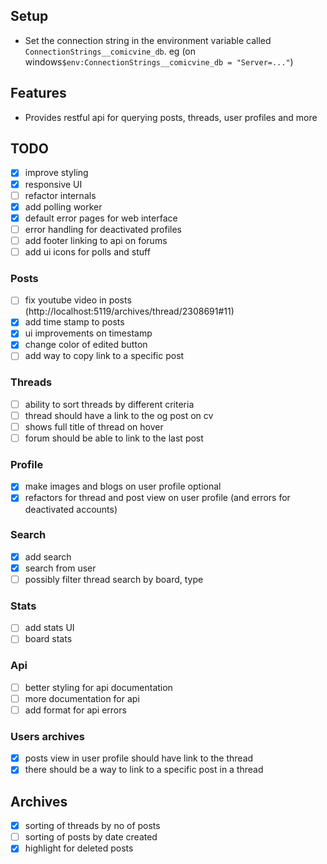 ﻿
## Setup
- Set the connection string in the environment variable called `ConnectionStrings__comicvine_db`. eg (on windows`$env:ConnectionStrings__comicvine_db = "Server=..."`)
## Features
- Provides restful api for querying posts, threads, user profiles and more

## TODO
- [x] improve styling
- [x] responsive UI
- [ ] refactor internals
- [x] add polling worker
- [x] default error pages for web interface
- [ ] error handling for deactivated profiles
- [ ] add footer linking to api on forums
- [ ] add ui icons for polls and stuff

### Posts
- [ ] fix youtube video in posts (http://localhost:5119/archives/thread/2308691#11)
- [x] add time stamp to posts
- [x] ui improvements on timestamp
- [x] change color of edited button
- [ ] add way to copy link to a specific post

### Threads 
- [ ] ability to sort threads by different criteria
- [ ] thread should have a link to the og post on cv
- [ ] shows full title of thread on hover
- [ ] forum should be able to link to the last post

### Profile
- [x] make images and blogs on user profile optional
- [x] refactors for thread and post view on user profile (and errors for deactivated accounts)

### Search
- [x] add search
- [x] search from user
- [ ] possibly filter thread search by board, type

### Stats
- [ ] add stats UI
- [ ] board stats

### Api
- [ ] better styling for api documentation
- [ ] more documentation for api
- [ ] add format for api errors

### Users archives
- [x] posts view in user profile should have link to the thread
- [x] there should be a way to link to a specific post in a thread

## Archives
- [x] sorting of threads by no of posts 
- [ ] sorting of posts by date created
- [x] highlight for deleted posts